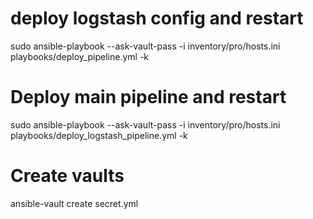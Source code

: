 

# deploy logstash config and restart
sudo ansible-playbook --ask-vault-pass -i inventory/pro/hosts.ini playbooks/deploy_pipeline.yml -k

# Deploy main pipeline and restart
sudo ansible-playbook --ask-vault-pass -i inventory/pro/hosts.ini playbooks/deploy_logstash_pipeline.yml -k

# Create vaults
ansible-vault create secret.yml

